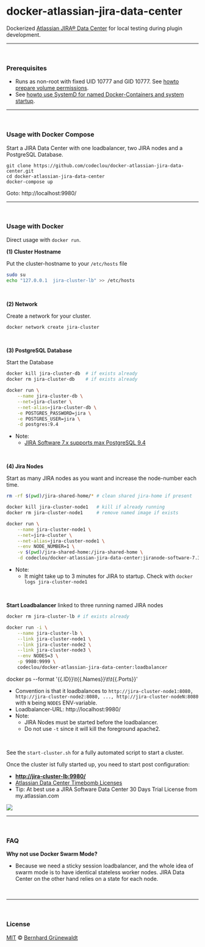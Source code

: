 # docker-atlassian-jira-data-center

Dockerized [Atlassian JIRA® Data Center](https://de.atlassian.com/enterprise/data-center) for local testing during plugin development.

-----

&nbsp;

### Prerequisites


 * Runs as non-root with fixed UID 10777 and GID 10777. See [howto prepare volume permissions](https://github.com/codeclou/doc/blob/master/docker/README.md).
 * See [howto use SystemD for named Docker-Containers and system startup](https://github.com/codeclou/doc/blob/master/docker/README.md).

-----

&nbsp;

### Usage with Docker Compose

Start a JIRA Data Center with one loadbalancer, two JIRA nodes and a PostgreSQL Database.

```
git clone https://github.com/codeclou/docker-atlassian-jira-data-center.git
cd docker-atlassian-jira-data-center
docker-compose up
```

Goto: http://localhost:9980/

-----

&nbsp;

### Usage with Docker

Direct usage with `docker run`.

**(1) Cluster Hostname**

Put the cluster-hostname to your `/etc/hosts` file

```bash
sudo su
echo "127.0.0.1  jira-cluster-lb" >> /etc/hosts
```

&nbsp;

**(2) Network**

Create a network for your cluster.

```bash
docker network create jira-cluster
```

&nbsp;

**(3) PostgreSQL Database**

Start the Database

```bash
docker kill jira-cluster-db  # if exists already
docker rm jira-cluster-db    # if exists already

docker run \
    --name jira-cluster-db \
    --net=jira-cluster \
    --net-alias=jira-cluster-db \
    -e POSTGRES_PASSWORD=jira \
    -e POSTGRES_USER=jira \
    -d postgres:9.4
```

 * Note: 
   * [JIRA Software 7.x supports max PostgreSQL 9.4](https://confluence.atlassian.com/adminjiraserver072/supported-platforms-828787550.html)


&nbsp;

**(4) Jira Nodes**

Start as many JIRA nodes as you want and increase the node-number each time.

```bash
rm -rf $(pwd)/jira-shared-home/* # clean shared jira-home if present

docker kill jira-cluster-node1   # kill if already running
docker rm jira-cluster-node1     # remove named image if exists

docker run \
    --name jira-cluster-node1 \
    --net=jira-cluster \
    --net-alias=jira-cluster-node1 \
    --env NODE_NUMBER=1 \
    -v $(pwd)/jira-shared-home:/jira-shared-home \
    -d codeclou/docker-atlassian-jira-data-center:jiranode-software-7.3.3
```

 * Note:
   * It might take up to 3 minutes for JIRA to startup. Check with `docker logs jira-cluster-node1`


&nbsp;

**Start Loadbalancer** linked to three running named JIRA nodes

```bash
docker rm jira-cluster-lb # if exists already

docker run -i \
    --name jira-cluster-lb \
    --link jira-cluster-node1 \
    --link jira-cluster-node2 \
    --link jira-cluster-node3 \
    --env NODES=3 \
    -p 9980:9999 \
    codeclou/docker-atlassian-jira-data-center:loadbalancer
```

 docker ps --format '{{.ID}}\t{{.Names}}\t\t{{.Ports}}'
 
 * Convention is that it loadbalances to `http://jira-cluster-node1:8080, http://jira-cluster-node2:8080, ..., http://jira-cluster-nodeN:8080` with `N` being `NODES` ENV-variable.
 * Loadbalancer-URL: http://localhost:9980/
 * Note:
   * JIRA Nodes must be started before the loadbalancer.
   * Do not use `-t` since it will kill the foreground apache2.



&nbsp;

See the `start-cluster.sh` for a fully automated script to start a cluster.

Once the cluster ist fully started up, you need to start post configuration:

 * **[http://jira-cluster-lb:9980/](http://jira-cluster-lb:9980/)**
 * [Atlassian Data Center Timebomb Licenses](https://developer.atlassian.com/market/add-on-licensing-for-developers/timebomb-licenses-for-testing)
 * Tip: At best use a JIRA Software Data Center 30 Days Trial License from my.atlassian.com


![](https://codeclou.github.io/docker-atlassian-jira-data-center/img/post-config-jira-data-center.gif?v2)

-----

&nbsp;

### FAQ

**Why not use Docker Swarm Mode?**

 * Because we need a sticky session loadbalancer, and the whole idea of swarm mode is to have identical 
stateless worker nodes. JIRA Data Center on the other hand relies on a state for each node.

&nbsp;

-----

&nbsp;

### License

[MIT](./LICENSE) © [Bernhard Grünewaldt](https://github.com/clouless)
  